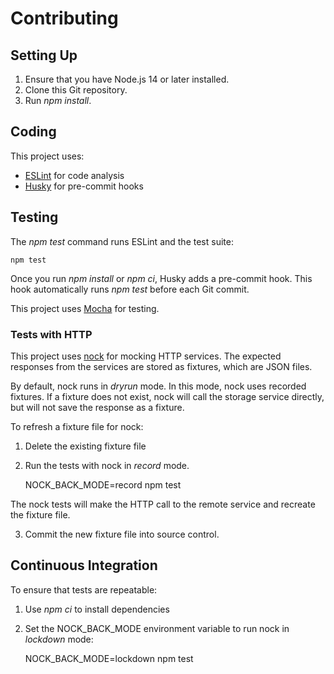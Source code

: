 # Contributing

## Setting Up

1. Ensure that you have Node.js 14 or later installed.
2. Clone this Git repository.
3. Run *npm install*.

## Coding

This project uses:

- [ESLint](https://eslint.org/) for code analysis
- [Husky](https://typicode.github.io/husky) for pre-commit hooks

## Testing

The *npm test* command runs ESLint and the test suite:

    npm test

Once you run *npm install* or *npm ci*, Husky adds a pre-commit hook. This hook automatically runs *npm test* before each Git commit.

This project uses [Mocha](https://mochajs.org/) for testing.

### Tests with HTTP

This project uses [nock](https://www.npmjs.com/package/nock) for mocking HTTP services. The expected responses from the services are stored as fixtures, which are JSON files.

By default, nock runs in *dryrun* mode. In this mode, nock uses recorded fixtures. If a fixture does not exist, nock will call the storage service directly, but will not save the response as a fixture.

To refresh a fixture file for nock: 

1. Delete the existing fixture file
2. Run the tests with nock in *record* mode.

    NOCK_BACK_MODE=record npm test

The nock tests will make the HTTP call to the remote service and recreate the fixture file.

3. Commit the new fixture file into source control.

## Continuous Integration

To ensure that tests are repeatable:

1. Use *npm ci* to install dependencies
2. Set the NOCK_BACK_MODE environment variable to run nock in *lockdown* mode:

    NOCK_BACK_MODE=lockdown
    npm test
